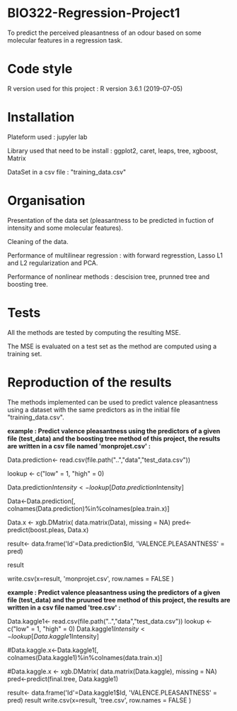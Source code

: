 # BIO322-Regression-Project1
To predict the perceived pleasantness of an odour based on some molecular features in a regression task. 

# Code style 
R version used for this project : R version 3.6.1 (2019-07-05)

# Installation 
Plateform used : jupyler lab 

Library used that need to be install : ggplot2, caret, leaps, tree, xgboost, Matrix

DataSet in a csv file : "training_data.csv"

# Organisation 
Presentation of the data set (pleasantness to be predicted in fuction of intensity and some molecular features). 

Cleaning of the data. 

Performance of multilinear regression : with forward regresstion,  Lasso L1 and L2 regularization and PCA. 

Performance of nonlinear methods : descision tree, prunned tree and boosting tree. 

# Tests 

All the methods are tested by computing the resulting MSE. 

The MSE is evaluated on a test set as the method are computed using a training set. 

# Reproduction of the results 

The methods implemented can be used to predict valence pleasantness using a dataset with the same predictors as in the initial file "training_data.csv". 

**example : Predict valence pleasantness using the predictors of a given file (test_data) and the boosting tree method of this project, the results are written in a csv file named 'monprojet.csv' :**


Data.prediction<- read.csv(file.path("..","data","test_data.csv"))

lookup <- c("low" = 1, "high" = 0)

Data.prediction$Intensity <- lookup[Data.prediction$Intensity]


Data<-Data.prediction[, colnames(Data.prediction)%in%colnames(plea.train.x)]

Data.x <- xgb.DMatrix( data.matrix(Data), missing = NA)
pred<-predict(boost.pleas, Data.x)

result<- data.frame('Id'=Data.prediction$Id, 'VALENCE.PLEASANTNESS' = pred)

result

write.csv(x=result, 'monprojet.csv', row.names = FALSE )

**example : Predict valence pleasantness using the predictors of a given file (test_data) and the pruuned tree method of this project, the results are written in a csv file named 'tree.csv' :**


Data.kaggle1<- read.csv(file.path("..","data","test_data.csv"))
lookup <- c("low" = 1, "high" = 0)
Data.kaggle1$Intensity <- lookup[Data.kaggle1$Intensity]




#Data.kaggle.x<-Data.kaggle1[, colnames(Data.kaggle1)%in%colnames(data.train.x)]

#Data.kaggle.x <- xgb.DMatrix( data.matrix(Data.kaggle), missing = NA)
pred<-predict(final.tree, Data.kaggle1)

result<- data.frame('Id'=Data.kaggle1$Id, 'VALENCE.PLEASANTNESS' = pred)
result
write.csv(x=result, 'tree.csv', row.names = FALSE )


